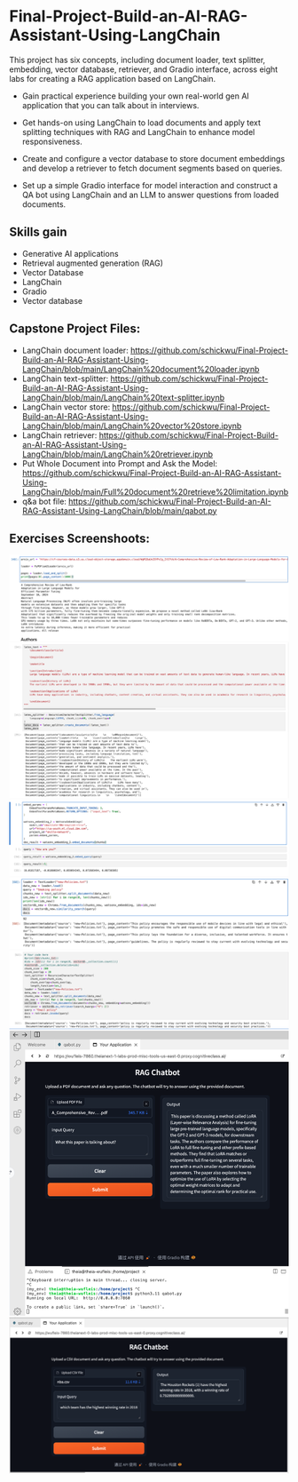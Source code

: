 # Final-Project-Build-an-AI-RAG-Assistant-Using-LangChain
This project has six concepts, including document loader, text splitter, embedding, vector database, retriever, and Gradio interface, across eight labs for creating a RAG application based on LangChain. 

- Gain practical experience building your own real-world gen AI application that you can talk about in interviews.

- Get hands-on using LangChain to load documents and apply text splitting techniques with RAG and LangChain to enhance model responsiveness.

- Create and configure a vector database to store document embeddings and develop a retriever to fetch document segments based on queries.

- Set up a simple Gradio interface for model interaction and construct a QA bot using LangChain and an LLM to answer questions from loaded documents.

## Skills gain
- Generative AI applications
- Retrieval augmented generation (RAG)
- Vector Database
- LangChain
- Gradio
- Vector database


## Capstone Project Files:
- LangChain document loader: https://github.com/schickwu/Final-Project-Build-an-AI-RAG-Assistant-Using-LangChain/blob/main/LangChain%20document%20loader.ipynb
- LangChain text-splitter: https://github.com/schickwu/Final-Project-Build-an-AI-RAG-Assistant-Using-LangChain/blob/main/LangChain%20text-splitter.ipynb
- LangChain vector store: https://github.com/schickwu/Final-Project-Build-an-AI-RAG-Assistant-Using-LangChain/blob/main/LangChain%20vector%20store.ipynb
- LangChain retriever: https://github.com/schickwu/Final-Project-Build-an-AI-RAG-Assistant-Using-LangChain/blob/main/LangChain%20retriever.ipynb
- Put Whole Document into Prompt and Ask the Model: https://github.com/schickwu/Final-Project-Build-an-AI-RAG-Assistant-Using-LangChain/blob/main/Full%20document%20retrieve%20limitation.ipynb
- q&a bot file: https://github.com/schickwu/Final-Project-Build-an-AI-RAG-Assistant-Using-LangChain/blob/main/qabot.py
## Exercises Screenshoots:
![pdf_loader](https://github.com/schickwu/Final-Project-Build-an-AI-RAG-Assistant-Using-LangChain/blob/main/screenshots/pdf_loader.png)
![Code Splitter](https://github.com/schickwu/Final-Project-Build-an-AI-RAG-Assistant-Using-LangChain/blob/main/screenshots/code_splitter.png)
![embedding](https://github.com/schickwu/Final-Project-Build-an-AI-RAG-Assistant-Using-LangChain/blob/main/screenshots/embedding.png)
![vectordb](https://github.com/schickwu/Final-Project-Build-an-AI-RAG-Assistant-Using-LangChain/blob/main/screenshots/vectordb.png)
![retriever](https://github.com/schickwu/Final-Project-Build-an-AI-RAG-Assistant-Using-LangChain/blob/main/screenshots/retriever.png)
![QA_Bot_pdf](https://github.com/schickwu/Final-Project-Build-an-AI-RAG-Assistant-Using-LangChain/blob/main/screenshots/QA_bot_pdf.png)
![QA_Bot_csv](https://github.com/schickwu/Final-Project-Build-an-AI-RAG-Assistant-Using-LangChain/blob/main/screenshots/QA_bot_csv.png)
